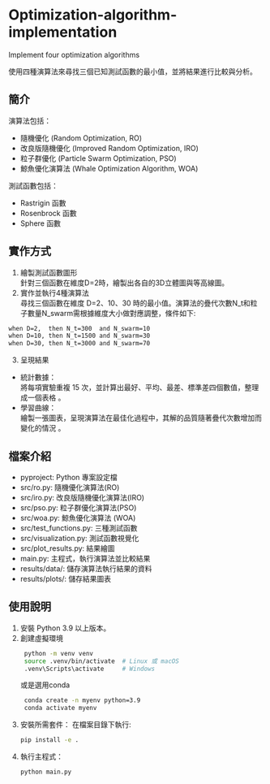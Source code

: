 # Optimization-algorithm-implementation
Implement four optimization algorithms

使用四種演算法來尋找三個已知測試函數的最小值，並將結果進行比較與分析。


## 簡介
演算法包括：
- 隨機優化 (Random Optimization, RO)
- 改良版隨機優化 (Improved Random Optimization, IRO)
- 粒子群優化 (Particle Swarm Optimization, PSO)
- 鯨魚優化演算法 (Whale Optimization Algorithm, WOA)

測試函數包括：
- Rastrigin 函數
- Rosenbrock 函數
- Sphere 函數

## 實作方式
1. 繪製測試函數圖形  
針對三個函數在維度D=2時，繪製出各自的3D立體圖與等高線圖。
2. 實作並執行4種演算法  
尋找三個函數在維度 D=2、10、30 時的最小值。演算法的疊代次數N_t和粒子數量N_swarm需根據維度大小做對應調整，條件如下:
```bash
when D=2,  then N_t=300  and N_swarm=10  
when D=10, then N_t=1500 and N_swarm=30  
when D=30, then N_t=3000 and N_swarm=70
```
3. 呈現結果
- 統計數據：  
  將每項實驗重複 15 次，並計算出最好、平均、最差、標準差四個數值，整理成一個表格 。  
- 學習曲線：  
  繪製一張圖表，呈現演算法在最佳化過程中，其解的品質隨著疊代次數增加而變化的情況 。   
   
## 檔案介紹
- pyproject: Python 專案設定檔
- src/ro.py: 隨機優化演算法(RO) 
- src/iro.py: 改良版隨機優化演算法(IRO) 
- src/pso.py: 粒子群優化演算法(PSO) 
- src/woa.py: 鯨魚優化演算法 (WOA)
- src/test_functions.py: 三種測試函數
- src/visualization.py: 測試函數視覺化
- src/plot_results.py: 結果繪圖
- main.py: 主程式，執行演算法並比較結果
- results/data/: 儲存演算法執行結果的資料
- results/plots/: 儲存結果圖表

## 使用說明
1. 安裝 Python 3.9 以上版本。
2. 創建虛擬環境  
   ```bash
    python -m venv venv  
    source .venv/bin/activate  # Linux 或 macOS  
    .venv\Scripts\activate     # Windows
   ```
    或是選用conda  
   ```bash
    conda create -n myenv python=3.9  
    conda activate myenv
   ```
3. 安裝所需套件：
   在檔案目錄下執行:
   ```bash
   pip install -e .
   ```
4. 執行主程式：
   ```bash
   python main.py  
   ```
